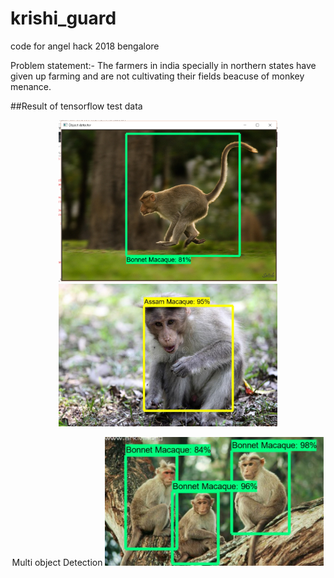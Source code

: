 # krishi_guard
code for angel hack 2018 bengalore

Problem statement:-
The farmers in india specially in northern states have given up farming and are not cultivating their fields beacuse of monkey menance.

##Result of tensorflow test data
<p align="center">
  <img src="https://github.com/mayuresh098/krishi_guard/blob/master/snip/Capture1.PNG" width="350"/>
  <img src="https://github.com/mayuresh098/krishi_guard/blob/master/snip/fin_ass.jpg" width="350"/>
</p>

<p align="center">
  Multi object Detection
  <img src="https://github.com/mayuresh098/krishi_guard/blob/master/snip/carp_img.jpg" width="350"/>
  
</p>
